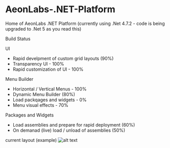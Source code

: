 # AeonLabs-.NET-Platform
Home of AeonLabs .NET Platform
(currently using .Net 4.7.2 - code is being upgraded to .Net 5 as you read this)

Build Status

UI
- Rapid develpment of custom grid layouts (90%)
- Transparency UI - 100%
- Rapid customization of UI - 100%

Menu Builder
- Horizontal / Vertical Menus - 100% 
- Dynamic Menu Builder (80%)
- Load packqages and widgets - 0%
- Menu visual effects - 70%

Packages and Widgets
- Load assemblies and prepare for rapid deployment (60%)
- On demanad (live) load / unload of assemblies (50%)


current layout (example)
![alt text](http://www.aeonlabs.solutions/images/github/layout3.jpg)
